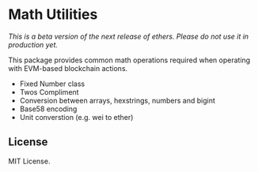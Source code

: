 Math Utilities
===============

*This is a beta version of the next release of ethers. Please do not use it in production yet.*

This package provides common math operations required when
operating with EVM-based blockchain actions.

- Fixed Number class
- Twos Compliment
- Conversion between arrays, hexstrings, numbers and bigint
- Base58 encoding
- Unit converstion (e.g. wei to ether)

License
-------

MIT License.
